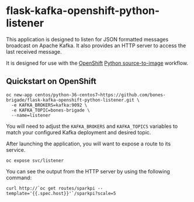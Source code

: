 # flask-kafka-openshift-python-listener

This application is designed to listen for JSON formatted messages broadcast
on Apache Kafka. It also provides an HTTP server to access the last received
message.

It is designed for use with the [OpenShift](https://openshift.org)
[Python source-to-image](https://docs.openshift.org/latest/using_images/s2i_images/python.html)
workflow.

## Quickstart on OpenShift

```
oc new-app centos/python-36-centos7~https://github.com/bones-brigade/flask-kafka-openshift-python-listener.git \
  -e KAFKA_BROKERS=kafka:9092 \
  -e KAFKA_TOPIC=bones-brigade \
  --name=listener
```

You will need to adjust the `KAFKA_BROKERS` and `KAFKA_TOPICS` variables to
match your configured Kafka deployment and desired topic.

After launching the application, you will want to expose a route to its
service.

```
oc expose svc/listener
```

You can see the output from the HTTP server by using the following command:

```
curl http://`oc get routes/sparkpi --template='{{.spec.host}}'`/sparkpi?scale=5
```
